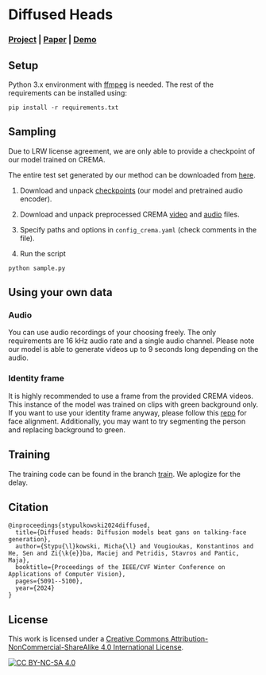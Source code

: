 # Diffused Heads 

### [Project](https://mstypulkowski.github.io/diffusedheads/) | [Paper](https://arxiv.org/abs/2301.03396) | [Demo](https://youtu.be/DSipIDj-5q0)

## Setup
Python 3.x environment with [ffmpeg](https://www.ffmpeg.org/) is needed. The rest of the requirements can be installed using:
```
pip install -r requirements.txt
```

## Sampling
Due to LRW license agreement, we are only able to provide a checkpoint of our model trained on CREMA.

The entire test set generated by our method can be downloaded from [here](https://drive.google.com/file/d/1zWSqtV7O4WGkgh6WB55b8Mdg2lXXUudH/view?usp=drive_link).


1. Download and unpack [checkpoints](https://drive.google.com/file/d/1U90egQvzERHclTYPCjZadrEMyF7TAPa-/view?usp=drive_link) (our model and pretrained audio encoder).
   
2. Download and unpack preprocessed CREMA [video](https://drive.google.com/file/d/1rM0FZLGiy-bJcxpv4CTlbUf0FuROubdk/view?usp=drive_link) and [audio](https://drive.google.com/file/d/1uS7Vi8EwarJFGQhsYHDMSkQmaNuiJIVW/view?usp=drive_link) files.
   
3. Specify paths and options in `config_crema.yaml` (check comments in the file).
   
4. Run the script
```
python sample.py
```


## Using your own data
### Audio
You can use audio recordings of your choosing freely. The only requirements are 16 kHz audio rate and a single audio channel. Please note our model is able to generate videos up to 9 seconds long depending on the audio.

### Identity frame
It is highly recommended to use a frame from the provided CREMA videos. This instance of the model was trained on clips with green background only. If you want to use your identity frame anyway, please follow this [repo](https://github.com/DinoMan/face-processor) for face alignment. Additionally, you may want to try segmenting the person and replacing background to green.

## Training
The training code can be found in the branch [train](https://github.com/MStypulkowski/diffused-heads/tree/train). We aplogize for the delay.

## Citation
```
@inproceedings{stypulkowski2024diffused,
  title={Diffused heads: Diffusion models beat gans on talking-face generation},
  author={Stypu{\l}kowski, Micha{\l} and Vougioukas, Konstantinos and He, Sen and Zi{\k{e}}ba, Maciej and Petridis, Stavros and Pantic, Maja},
  booktitle={Proceedings of the IEEE/CVF Winter Conference on Applications of Computer Vision},
  pages={5091--5100},
  year={2024}
}
```

## License
This work is licensed under a
[Creative Commons Attribution-NonCommercial-ShareAlike 4.0 International License][cc-by-nc-sa].

[![CC BY-NC-SA 4.0][cc-by-nc-sa-image]][cc-by-nc-sa]

[cc-by-nc-sa]: http://creativecommons.org/licenses/by-nc-sa/4.0/
[cc-by-nc-sa-image]: https://licensebuttons.net/l/by-nc-sa/4.0/88x31.png
[cc-by-nc-sa-shield]: https://img.shields.io/badge/License-CC%20BY--NC--SA%204.0-lightgrey.svg
